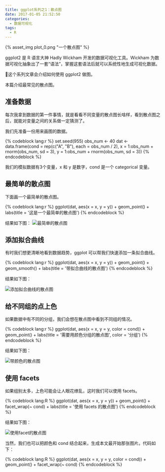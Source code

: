 ```yaml
---
title: ggplot系列之1：散点图
date: 2017-01-05 21:52:50
categories:
  - 数据可视化
tags:
  - R
---
```


{% asset_img plot_0.png "一个散点图" %}

ggplot2 是 R 语言大神 Hadly Wickham 开发的数据可视化工具。Wickham 为数据可视化抽象出了一套“语法”，掌握这套语法后就可以系统性地生成可视化数据。

这个系列文章会介绍如何使用 ggplot2 做图。

本篇介绍最常见的散点图。

<!-- more -->

## 准备数据

每次我拿到数据的第一件事情，就是看看不同变量的散点图长啥样，看到散点图之后，就能对变量之间的关系做一定猜测了。

我们先准备一份用来画图的数据。

{% codeblock lang:r %}
set.seed(955)
obs_num <- 40
dat <- data.frame(cond = rep(c("A", "B"), each = obs_num / 2),
                  x = 1:obs_num + rnorm(obs_num, sd = 3),
                  y = 1:obs_num + rnorm(obs_num, sd = 3))
{% endcodeblock %}

我们的模拟数据有3个变量，x 和 y 是数字，cond 是一个 categorical 变量。

## 最简单的散点图

下面画一个最简单的散点图。

{% codeblock lang:r %}
ggplot(dat, aes(x = x, y = y)) + 
  geom_point() + 
  labs(title = '这是一个最简单的散点图')
{% endcodeblock %}

结果如下图：
![最简单的散点图](plot_1.png)

## 添加拟合曲线

有时我们想更清晰地看到数据趋势，ggplot 可以帮我们快速添加一条拟合曲线。

{% codeblock lang:r %}
ggplot(dat, aes(x = x, y = y)) + 
  geom_point() + 
  geom_smooth() +
  labs(title = '带拟合曲线的散点图')
{% endcodeblock %}

结果如下图：

![添加拟合曲线的散点图](plot_2.png)

## 给不同组的点上色

如果数据中有不同的分组，我们会想在散点图中看到不同组的情况。

{% codeblock lang:r %}
ggplot(dat, aes(x = x, y = y, color = cond)) + 
  geom_point() + 
  labs(title = '需要用颜色分组的散点图',
       color = '分组')
{% endcodeblock %}

结果如下图：

![带颜色的散点图](plot_3.png)


## 使用 facets

如果组别太多，上色可能会让人眼花缭乱，这时我们可以使用 facets。

{% codeblock lang:R %}
ggplot(dat, aes(x = x, y = y)) + 
  geom_point() + 
  facet_wrap(~ cond) +
  labs(title = '使用 facets 的散点图')
{% endcodeblock %}

结果如下图：

![使用facet的散点图](plot_4.png)

当然，我们也可以把颜色和 cond 结合起来，生成本文最开始那张图片。代码如下：

{% codeblock lang:R %}
ggplot(dat, aes(x = x, y = y, color = cond)) + 
  geom_point() + 
  facet_wrap(~ cond)
{% endcodeblock %}

